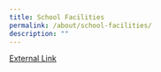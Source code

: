 ```yaml
---
title: School Facilities
permalink: /about/school-facilities/
description: ""
---
```


<a href="https://www.facebook.com/media/set/?set=a.1728858983817805&type=1&l=0237c3a584">External Link</a>